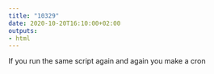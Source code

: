```yaml
---
title: "10329"
date: 2020-10-20T16:10:00+02:00
outputs:
- html
---
```


If you run the same script again and again you make a cron
